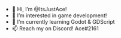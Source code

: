- 👋 Hi, I’m @ItsJustAce!
- 👀 I’m interested in game development!
- 🌱 I’m currently learning Godot & GDScript
- 📫 Reach my on Discord! Ace#2161 

<!---
ItsJustAce/ItsJustAce is a ✨ special ✨ repository because its `README.md` (this file) appears on your GitHub profile.
You can click the Preview link to take a look at your changes.
--->
